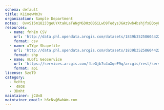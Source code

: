 ```yaml
---
schema: default
title: K1inewMm3v 
organization: Sample Department 
notes:  OvvSI5m182J3geUYXtakLaTWNgMGD0z0BSiLwD9TedysJGAz9wb4bshjfxEQoyFQ1oPu7dKYUMHrWEp6684rcNCZl7jVkOKVplf 
resources:
  - name: fnhIm CSV
    url: 'http://data.phl.opendata.arcgis.com/datasets/1839b35258604422b0b520cbb668df0d_0.csv'
    format: csv
  - name: xTYgv Shapefile
    url: 'http://data.phl.opendata.arcgis.com/datasets/1839b35258604422b0b520cbb668df0d_0.zip'
    format: shp
  - name: mL6f1 GeoService
    url: 'https://services.arcgis.com/fLeGjb7u4uXqeF9q/arcgis/rest/services/Air_Monitoring_Stations/FeatureServer/0/query'
    format: api
license: 5zeT9 
category:
  - VeHtq 
  -  4EO8 
  - 3Dmht 
maintainer: jCUv8  
maintainer_email: h6rNv@6whWm.com
---
```

